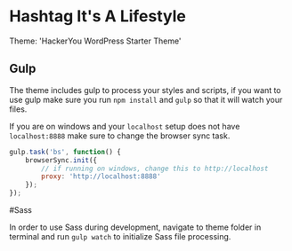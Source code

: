 # Hashtag It's A Lifestyle

Theme: 'HackerYou WordPress Starter Theme' 

## Gulp

The theme includes gulp to process your styles and scripts, if you want to use gulp make sure you run `npm install` and `gulp` so that it will watch your files.

If you are on windows and your `localhost` setup does not have `localhost:8888` make sure to change the browser sync task.

```js
gulp.task('bs', function() {
    browserSync.init({
        // if running on windows, change this to http://localhost
        proxy: 'http://localhost:8888'
    });
});
```

#Sass

In order to use Sass during development, navigate to theme folder in terminal and run `gulp watch` to initialize Sass file processing.
